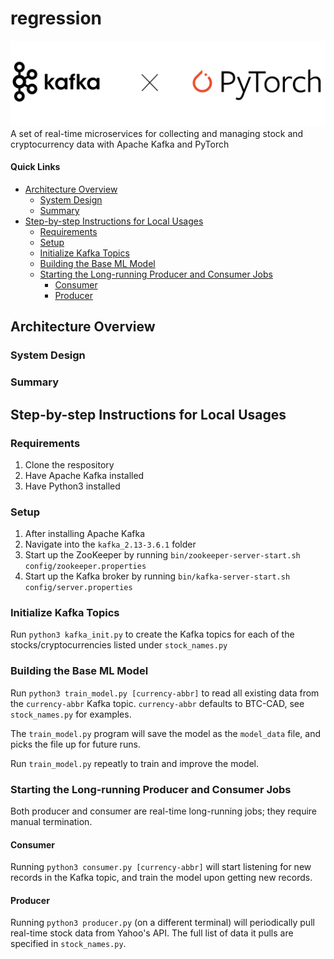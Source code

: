 # regression
![project-logo](project-logo.png)
A set of real-time microservices for collecting and managing stock and cryptocurrency data with Apache Kafka and PyTorch

#### Quick Links
- [Architecture Overview](#architecture-overview)
    - [System Design](#system-design)
    - [Summary](#summary)
- [Step-by-step Instructions for Local Usages](#step-by-step-instructions-for-local-usages)
    - [Requirements](#requirements)
    - [Setup](#setup)
    - [Initialize Kafka Topics](#initialize-kafka-topics)
    - [Building the Base ML Model](#building-the-base-ml-model)
    - [Starting the Long-running Producer and Consumer Jobs](#starting-the-long-running-producer-and-consumer-jobs)
        - [Consumer](#consumer)
        - [Producer](#producer)

## Architecture Overview

### System Design

### Summary


## Step-by-step Instructions for Local Usages

### Requirements
1. Clone the respository
2. Have Apache Kafka installed
3. Have Python3 installed
<!-- 4. Have Docker Installed -->

### Setup
1. After installing Apache Kafka
2. Navigate into the `kafka_2.13-3.6.1` folder
3. Start up the ZooKeeper by running `bin/zookeeper-server-start.sh config/zookeeper.properties`
4. Start up the Kafka broker by running `bin/kafka-server-start.sh config/server.properties`
<!-- 5. docker stuffs... -->

### Initialize Kafka Topics
Run `python3 kafka_init.py` to create the Kafka topics for each of the stocks/cryptocurrencies listed
under `stock_names.py`

### Building the Base ML Model
Run `python3 train_model.py [currency-abbr]` to read all existing data from the `currency-abbr` Kafka
topic. `currency-abbr` defaults to BTC-CAD, see `stock_names.py` for examples.

The `train_model.py` program will save the model as the `model_data` file, and picks the file up for
future runs.

Run `train_model.py` repeatly to train and improve the model.

### Starting the Long-running Producer and Consumer Jobs

Both producer and consumer are real-time long-running jobs; they require manual termination.

#### Consumer
Running `python3 consumer.py [currency-abbr]` will start listening for new records in the Kafka
topic, and train the model upon getting new records.
#### Producer
Running `python3 producer.py` (on a different terminal) will periodically pull real-time stock data
from Yahoo's API. The full list of data it pulls are specified in `stock_names.py`.



<!--
bin/kafka-console-consumer.sh --topic BTC-CAD --from-beginning --bootstrap-server localhost:9092
bin/kafka-console-producer.sh --topic BTC-CAD --bootstrap-server localhost:9092
-->
